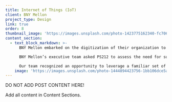 ```yaml
---
title: Internet of Things (IoT)
client: BNY Mellon
project_type: Design
link: true
order: 8
thumbnail_image: 'https://images.unsplash.com/photo-1423775162340-fc7066ace5be?ixlib=rb-0.3.5&q=80&fm=jpg&crop=entropy&cs=tinysrgb&w=500&h=500&fit=crop&s=723bab64906cf8f53b8cbd98a2403b35'
content_section:
  - text_block_markdown: >-
      BNY Mellon embarked on the digitization of their organization to offer greater efficiencies and learn from the data being generated by the bank’s millions of daily transactions.

      BNY Mellon’s executive team asked PS212 to assess the need for supporting language including unregistered brand names to help the organization tell a simple, consistent story internally and externally.

      Our team recognized an opportunity to leverage a familiar set of terms and to coin a term that drives insights. The final name, Digital Pulse, serves as an ingredient brand to the NEXEN platform.​
    image: 'https://images.unsplash.com/photo-1444894423756-1bb106dce5a7?ixlib=rb-0.3.5&q=80&fm=jpg&crop=entropy&cs=tinysrgb&w=2000&h=1300&fit=crop&s=93f21ae7ef0c3e8d625f2db6b25f678e'
---
```

DO NOT ADD POST CONTENT HERE!

Add all content in Content Sections.

